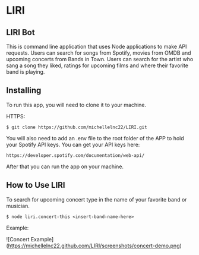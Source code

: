 # LIRI

## LIRI Bot 

This is command line application that uses Node applications to make API requests. Users can search for songs from Spotify, movies from OMDB and upcoming concerts from Bands in Town. Users can search for the artist who sang a song they liked, ratings for upcoming films and where their favorite band is playing. 

## Installing

To run this app, you will need to clone it to your machine. 

HTTPS: 

```
$ git clone https://github.com/michellelnc22/LIRI.git
```

You will also need to add an .env file to the root folder of the APP to hold your Spotify API keys. You can get your API keys here: 

```
https://developer.spotify.com/documentation/web-api/
```

After that you can run the app on your machine. 

## How to Use LIRI

To search for upcoming concert type in the name of your favorite band or musician. 

```
$ node liri.concert-this <insert-band-name-here>
```

Example: 

![Concert Example]
(https://michellelnc22.github.com/LIRI/screenshots/concert-demo.png)
